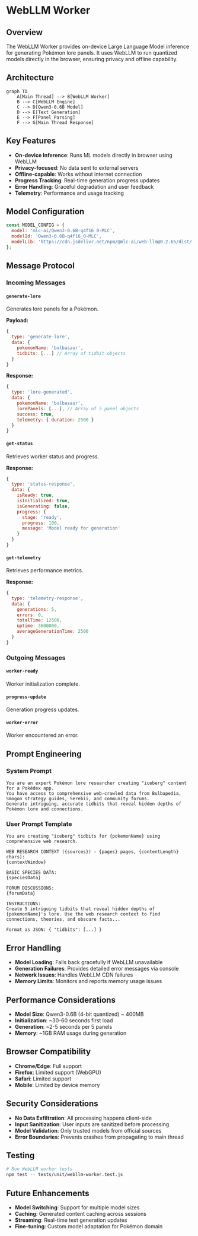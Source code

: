 # WebLLM Worker

## Overview

The WebLLM Worker provides on-device Large Language Model inference for generating Pokémon lore panels. It uses WebLLM to run quantized models directly in the browser, ensuring privacy and offline capability.

## Architecture

```mermaid
graph TD
    A[Main Thread] --> B[WebLLM Worker]
    B --> C[WebLLM Engine]
    C --> D[Qwen3-0.6B Model]
    D --> E[Text Generation]
    E --> F[Panel Parsing]
    F --> G[Main Thread Response]
```

## Key Features

- **On-device Inference**: Runs ML models directly in browser using WebLLM
- **Privacy-focused**: No data sent to external servers
- **Offline-capable**: Works without internet connection
- **Progress Tracking**: Real-time generation progress updates
- **Error Handling**: Graceful degradation and user feedback
- **Telemetry**: Performance and usage tracking

## Model Configuration

```javascript
const MODEL_CONFIG = {
  model: 'mlc-ai/Qwen3-0.6B-q4f16_0-MLC',
  modelId: 'Qwen3-0.6B-q4f16_0-MLC',
  modelLib: 'https://cdn.jsdelivr.net/npm/@mlc-ai/web-llm@0.2.65/dist/',
};
```

## Message Protocol

### Incoming Messages

#### `generate-lore`

Generates lore panels for a Pokémon.

**Payload:**

```javascript
{
  type: 'generate-lore',
  data: {
    pokemonName: 'bulbasaur',
    tidbits: [...] // Array of tidbit objects
  }
}
```

**Response:**

```javascript
{
  type: 'lore-generated',
  data: {
    pokemonName: 'bulbasaur',
    lorePanels: [...], // Array of 5 panel objects
    success: true,
    telemetry: { duration: 2500 }
  }
}
```

#### `get-status`

Retrieves worker status and progress.

**Response:**

```javascript
{
  type: 'status-response',
  data: {
    isReady: true,
    isInitialized: true,
    isGenerating: false,
    progress: {
      stage: 'ready',
      progress: 100,
      message: 'Model ready for generation'
    }
  }
}
```

#### `get-telemetry`

Retrieves performance metrics.

**Response:**

```javascript
{
  type: 'telemetry-response',
  data: {
    generations: 5,
    errors: 0,
    totalTime: 12500,
    uptime: 3600000,
    averageGenerationTime: 2500
  }
}
```

### Outgoing Messages

#### `worker-ready`

Worker initialization complete.

#### `progress-update`

Generation progress updates.

#### `worker-error`

Worker encountered an error.

## Prompt Engineering

### System Prompt

```
You are an expert Pokémon lore researcher creating "iceberg" content for a Pokédex app.
You have access to comprehensive web-crawled data from Bulbapedia, Smogon strategy guides, Serebii, and community forums.
Generate intriguing, accurate tidbits that reveal hidden depths of Pokémon lore and connections.
```

### User Prompt Template

```
You are creating "iceberg" tidbits for {pokemonName} using comprehensive web research.

WEB RESEARCH CONTEXT ({sources}) - {pages} pages, {contentLength} chars):
{contextWindow}

BASIC SPECIES DATA:
{speciesData}

FORUM DISCUSSIONS:
{forumData}

INSTRUCTIONS:
Create 5 intriguing tidbits that reveal hidden depths of {pokemonName}'s lore. Use the web research context to find connections, theories, and obscure facts...

Format as JSON: { "tidbits": [...] }
```

## Error Handling

- **Model Loading**: Falls back gracefully if WebLLM unavailable
- **Generation Failures**: Provides detailed error messages via console
- **Network Issues**: Handles WebLLM CDN failures
- **Memory Limits**: Monitors and reports memory usage issues

## Performance Considerations

- **Model Size**: Qwen3-0.6B (4-bit quantized) ~ 400MB
- **Initialization**: ~30-60 seconds first load
- **Generation**: ~2-5 seconds per 5 panels
- **Memory**: ~1GB RAM usage during generation

## Browser Compatibility

- **Chrome/Edge**: Full support
- **Firefox**: Limited support (WebGPU)
- **Safari**: Limited support
- **Mobile**: Limited by device memory

## Security Considerations

- **No Data Exfiltration**: All processing happens client-side
- **Input Sanitization**: User inputs are sanitized before processing
- **Model Validation**: Only trusted models from official sources
- **Error Boundaries**: Prevents crashes from propagating to main thread

## Testing

```bash
# Run WebLLM worker tests
npm test -- tests/unit/webllm-worker.test.js
```

## Future Enhancements

- **Model Switching**: Support for multiple model sizes
- **Caching**: Generated content caching across sessions
- **Streaming**: Real-time text generation updates
- **Fine-tuning**: Custom model adaptation for Pokémon domain
